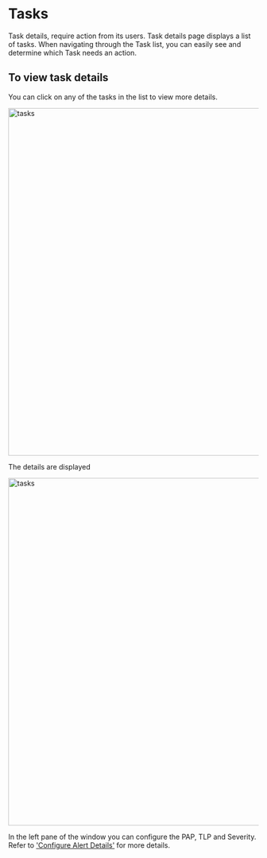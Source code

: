# Tasks

Task details, require action from its users. Task details page displays a list of tasks. 
When navigating through the Task list, you can easily see and determine which Task needs an action. 


## To view task details

You can click on any of the tasks in the list to view more details. 

<img src="/thehive/images/user-guides/analyst-corner/task/task_menu.png" alt="tasks" width="700" height="700"/>

The details are displayed

<img src="/thehive/images/user-guides/analyst-corner/task/tasks-details-tabs-menu.png" alt="tasks" width="700" height="700"/>

In the left pane of the window you can configure the PAP, TLP and Severity. 
Refer to ['Configure Alert Details'](../cases-list/configure-pap-tlp-severity.md) for more details. 
